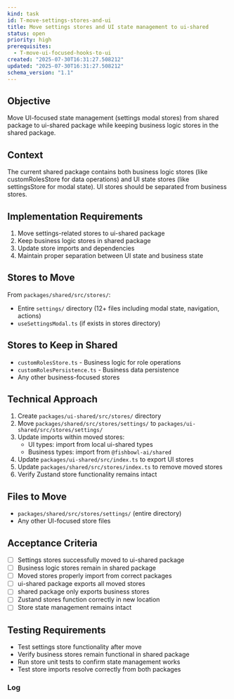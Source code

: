 ```yaml
---
kind: task
id: T-move-settings-stores-and-ui
title: Move settings stores and UI state management to ui-shared
status: open
priority: high
prerequisites:
  - T-move-ui-focused-hooks-to-ui
created: "2025-07-30T16:31:27.508212"
updated: "2025-07-30T16:31:27.508212"
schema_version: "1.1"
---
```


## Objective

Move UI-focused state management (settings modal stores) from shared package to ui-shared package while keeping business logic stores in the shared package.

## Context

The current shared package contains both business logic stores (like customRolesStore for data operations) and UI state stores (like settingsStore for modal state). UI stores should be separated from business stores.

## Implementation Requirements

1. Move settings-related stores to ui-shared package
2. Keep business logic stores in shared package
3. Update store imports and dependencies
4. Maintain proper separation between UI state and business state

## Stores to Move

From `packages/shared/src/stores/`:

- Entire `settings/` directory (12+ files including modal state, navigation, actions)
- `useSettingsModal.ts` (if exists in stores directory)

## Stores to Keep in Shared

- `customRolesStore.ts` - Business logic for role operations
- `customRolesPersistence.ts` - Business data persistence
- Any other business-focused stores

## Technical Approach

1. Create `packages/ui-shared/src/stores/` directory
2. Move `packages/shared/src/stores/settings/` to `packages/ui-shared/src/stores/settings/`
3. Update imports within moved stores:
   - UI types: import from local ui-shared types
   - Business types: import from `@fishbowl-ai/shared`
4. Update `packages/ui-shared/src/index.ts` to export UI stores
5. Update `packages/shared/src/stores/index.ts` to remove moved stores
6. Verify Zustand store functionality remains intact

## Files to Move

- `packages/shared/src/stores/settings/` (entire directory)
- Any other UI-focused store files

## Acceptance Criteria

- [ ] Settings stores successfully moved to ui-shared package
- [ ] Business logic stores remain in shared package
- [ ] Moved stores properly import from correct packages
- [ ] ui-shared package exports all moved stores
- [ ] shared package only exports business stores
- [ ] Zustand stores function correctly in new location
- [ ] Store state management remains intact

## Testing Requirements

- Test settings store functionality after move
- Verify business stores remain functional in shared package
- Run store unit tests to confirm state management works
- Test store imports resolve correctly from both packages

### Log

